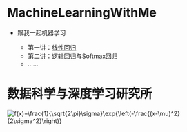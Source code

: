 # MachineLearningWithMe



- 跟我一起机器学习<br>

    - 第一讲：[线性回归](./Lecture_01)
    - 第二讲：逻辑回归与Softmax回归
    - ……

   
   
# 数据科学与深度学习研究所<br>
<img src="https://latex.codecogs.com/gif.latex?f(x)=\frac{1}{\sqrt{2\pi}\sigma}\exp{\left(-\frac{(x-\mu)^2}{2\sigma^2}\right)}" title="f(x)=\frac{1}{\sqrt{2\pi}\sigma}\exp{\left(-\frac{(x-\mu)^2}{2\sigma^2}\right)}" />